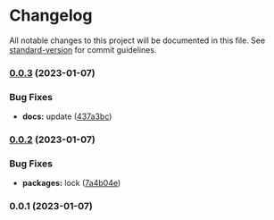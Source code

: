 # Changelog

All notable changes to this project will be documented in this file. See [standard-version](https://github.com/conventional-changelog/standard-version) for commit guidelines.

### [0.0.3](https://github.com/builderhub-platform/eslint-config/compare/v0.0.2...v0.0.3) (2023-01-07)


### Bug Fixes

* **docs:** update ([437a3bc](https://github.com/builderhub-platform/eslint-config/commit/437a3bcf41d3e3359c50d83e23c5a396af0f145d))

### [0.0.2](https://github.com/builderhub-platform/eslint-config/compare/v0.0.1...v0.0.2) (2023-01-07)


### Bug Fixes

* **packages:** lock ([7a4b04e](https://github.com/builderhub-platform/eslint-config/commit/7a4b04e1dabf76b801d0192b01782d19e72835ce))

### 0.0.1 (2023-01-07)
